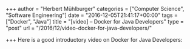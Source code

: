 +++
author = "Herbert Mühlburger"
categories = ["Computer Science", "Software Engineering"]
date = "2016-12-05T21:41:17+00:00"
tags = ["Docker", "Java"]
title = "[video] – Docker for Java Developers"
type = "post"
url = "/2016/12/video-docker-for-java-developers/"

+++
Here is a good introductory video on Docker for Java Developers: